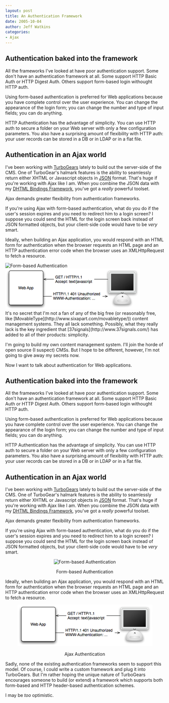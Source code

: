 ```yaml
---
layout: post
title: An Authentication Framework
date: 2005-10-04
author: Jeff Watkins
categories:
- Ajax
---
```


## Authentication baked into the framework ##

All the frameworks I've looked at have poor authentication support. Some don't have an authentication framework at all. Some support HTTP Basic Auth or HTTP Digest Auth. Others support form-based login withought HTTP auth.

Using form-based authentication is preferred for Web applications because you have complete control over the user experience. You can change the appearance of the login form; you can change the number and type of input fields; you can do anything.

HTTP Authentication has the advantage of simplicity. You can use HTTP auth to secure a folder on your Web server with only a few configuration parameters. You also have a surprising amount of flexibility with HTTP auth: your user records can be stored in a DB or in LDAP or in a flat file.

## Authentication in an Ajax world ##

I've been working with [TurboGears](http://www.turbogears.org) lately to build out the server-side of the CMS. One of TurboGear's halmark features is the ability to seamlessly return either XHTML or Javascript objects in [JSON](http://www.json.org/) format. That's huge if you're working with Ajax like I am. When you combine the JSON data with my [DHTML Bindings Framework](http://metrocat.org/nerd/2005/08/dhtml-binding-example), you've got a *really* powerful toolset.

Ajax demands greater flexibility from authentication frameworks.

If you're using Ajax with form-based authentication, what do you do if the user's session expires and you need to redirect him to a login screen? I suppose you could send the HTML for the login screen back instead of JSON formatted objects, but your client-side code would have to be *very* smart.

Ideally, when building an Ajax application, you would respond with an HTML form for authentication when the browser requests an HTML page and an HTTP authentication error code when the browser uses an XMLHttpRequest to fetch a resource.

<div><img src="/photos/form-auth.png" alt="Form-based Authentication"></div>

<div><img src="/photos/Ajax-auth.png" alt="Ajax Authentication"></div>It's no secret that I'm not a fan of any of the big free (or reasonably free, like [MovableType](http://www.sixapart.com/movabletype/)) content management systems. They all lack something. Possibly, what they really lack is the key ingredient that [37signals](http://www.37signals.com/) has added to all of their products: simplicity.

I'm going to build my own content management system. I'll join the horde of open source (I suspect) CMSs. But I hope to be different, however, I'm not going to give away my secrets now.

Now I want to talk about authentication for Web applications.
<!--more-->
## Authentication baked into the framework ##

All the frameworks I've looked at have poor authentication support. Some don't have an authentication framework at all. Some support HTTP Basic Auth or HTTP Digest Auth. Others support form-based login withought HTTP auth.

Using form-based authentication is preferred for Web applications because you have complete control over the user experience. You can change the appearance of the login form; you can change the number and type of input fields; you can do anything.

HTTP Authentication has the advantage of simplicity. You can use HTTP auth to secure a folder on your Web server with only a few configuration parameters. You also have a surprising amount of flexibility with HTTP auth: your user records can be stored in a DB or in LDAP or in a flat file.

## Authentication in an Ajax world ##

I've been working with [TurboGears](http://www.turbogears.org) lately to build out the server-side of the CMS. One of TurboGear's halmark features is the ability to seamlessly return either XHTML or Javascript objects in [JSON](http://www.json.org/) format. That's huge if you're working with Ajax like I am. When you combine the JSON data with my [DHTML Bindings Framework](http://metrocat.org/nerd/2005/08/dhtml-binding-example), you've got a *really* powerful toolset.

Ajax demands greater flexibility from authentication frameworks.

If you're using Ajax with form-based authentication, what do you do if the user's session expires and you need to redirect him to a login screen? I suppose you could send the HTML for the login screen back instead of JSON formatted objects, but your client-side code would have to be *very* smart.

<div style="text-align:center">
<img src="/photos/form-auth.png" alt="Form-based Authentication">
<p>Form-based Authentication</p>
</div>

Ideally, when building an Ajax application, you would respond with an HTML form for authentication when the browser requests an HTML page and an HTTP authentication error code when the browser uses an XMLHttpRequest to fetch a resource.

<div style="text-align:center">
<img src="/photos/Ajax-auth.png" alt="Ajax Authentication">
<p>Ajax Authentication</p>
</div>

Sadly, none of the existing authentication frameworks seem to support this model. Of course, I could write a custom framework and plug it into TurboGears. But I'm rather hoping the unique nature of TurboGears encourages someone to build (or extend) a framework which supports both form-based and HTTP header-based authentication schemes.

I may be *too* optimistic.
